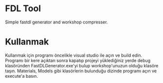 # FDL Tool
Simple fastdl generator and workshop compresser.

# Kullanmak
Kullanmak için programı öncelikle visual studio ile açın ve build edin. Programı bir kere açıktan sonra kapatıp projeyi yüklediğiniz yerde debug klasöründen FastDLGenerator.exe'yi bulup workshop'unuzun olduğu klasöre taşın. Materials, Models gibi klasörlerin bulunduğu dizinde programı açın ve execute'a basın.
